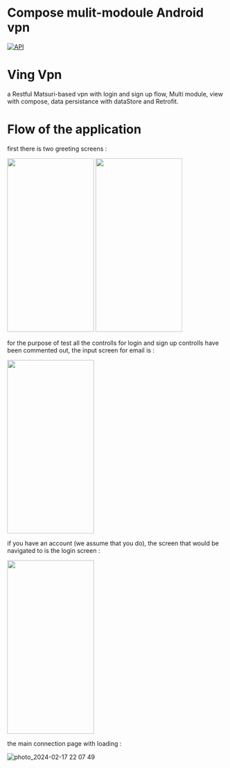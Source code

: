 # Compose mulit-modoule Android vpn

[![API](https://img.shields.io/badge/API-26%2B-brightgreen.svg?style=flat)](https://android-arsenal.com/api?level=26)


# Ving Vpn
a Restful Matsuri-based vpn with login and sign up flow, Multi module, view with compose, data persistance with dataStore and Retrofit.

# Flow of the application

first there is two greeting screens :

<img src="https://github.com/narcis-dpr/Ving-Vpn/assets/29674637/f8a883fe-e488-49ac-aabe-497a26564577" width="200" height="400">

<img src="https://github.com/narcis-dpr/Ving-Vpn/assets/29674637/2f6fe0c5-c5b5-4c28-aaf1-1b2173c61fdb" width="200" height="400">

for the purpose of test all the controlls for login and sign up controlls have been commented out, the input screen for email is : 


<img src="https://github.com/narcis-dpr/Ving-Vpn/assets/29674637/156cf891-e7e5-43b7-b848-2b1c2dffa441" width="200" height="400">

if you have an account (we assume that you do), the screen that would be navigated to is the login screen :

<img src="https://github.com/narcis-dpr/Ving-Vpn/assets/29674637/e4b5d867-7bd5-439f-9ec7-1ab6d36c548c" width="200" height="400">

the main connection page with loading : 

![photo_2024-02-17 22 07 49](https://github.com/narcis-dpr/Ving-Vpn/assets/29674637/85575fe5-4486-469a-a2fd-a4936ac8b572)

